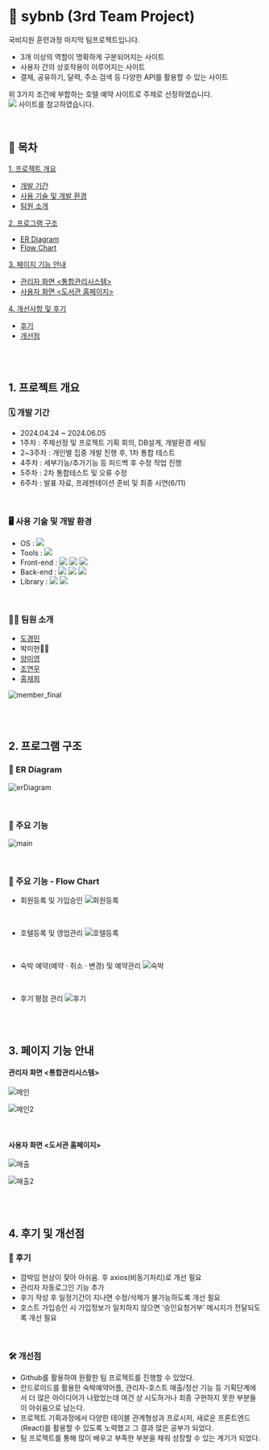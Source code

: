 # 🏨 sybnb (3rd Team Project)

국비지원 훈련과정 마지막 팀프로젝트입니다.

- 3개 이상의 역할이 명확하게 구분되어지는 사이트
- 사용자 간의 상호작용이 이루어지는 사이트
- 결제, 공유하기, 달력, 주소 검색 등 다양한  API를 활용할 수 있는 사이트

위 3가지 조건에 부합하는 호텔 예약 사이트로 주제로 선정하였습니다.
<br>
<img src="https://img.shields.io/badge/Airbnb-FF5A5F?style=for-the-badge&logo=Airbnb&logoColor=white"> 사이트를 참고하였습니다.
  
<br>

## 🔖 목차
[1. 프로젝트 개요](#--1.-프로젝트-개요)
   - [개발 기간](#-개발-기간)
   - [사용 기술 및 개발 환경](#-사용-기술-및-개발-환경)
   - [팀원 소개](#-팀원-소개)   

[2. 프로그램 구조](#-2.-프로그램-구조)
   - [ER Diagram](#-ER-Diagram)
   - [Flow Chart](#-Flow-Chart)

[3. 페이지 기능 안내](#-3.-페이지-기능-안내)
   - [관리자 화면 <통합관리시스템>](#-관리자-화면-<통합관리시스템>)
   - [사용자 화면 <도서관 홈페이지>](#-사용자-화면-<도서관-홈페이지>)

[4. 개선사항 및 후기](#-4.-후기-및-개선점)
   - [후기](#-후기)
   - [개선점](#-개선점)

<br><br>

## 1. 프로젝트 개요
### 🗓 개발 기간
* 2024.04.24 ~ 2024.06.05
* 1주차 : 주제선정 및 프로젝트 기획 회의, DB설계, 개발환경 세팅
* 2~3주차 : 개인별 집중 개발 진행 후, 1차 통합 테스트
* 4주차 : 세부기능/추가기능 등 피드백 후 수정 작업 진행
* 5주차 : 2차 통합테스트 및 오류 수정
* 6주차 : 발표 자료, 프레젠테이션  준비 및 최종 시연(6/11)

<br>

### 🖥 사용 기술 및 개발 환경
* OS : <img src="https://img.shields.io/badge/windows 11-0078D4?style=for-the-badge&logo=windows11&logoColor=white">
* Tools : <img src="https://img.shields.io/badge/Spring-6DB33F?style=for-the-badge&logo=Spring&logoColor=white">
* Front-end : <img src="https://img.shields.io/badge/HTML5-E34F26?style=for-the-badge&logo=HTML5&logoColor=white"> <img src="https://img.shields.io/badge/CSS3-1572B6?style=for-the-badge&logo=CSS3&logoColor=white"> <img src="https://img.shields.io/badge/React-61DAFB?style=for-the-badge&logo=React&logoColor=black">
* Back-end : <img src="https://img.shields.io/badge/Java-34567C?style=for-the-badge&logo=Java&logoColor=white"> <img src="https://img.shields.io/badge/Spring Boot-6DB33F?style=for-the-badge&logo=SpringBoot&logoColor=white"> <img src="https://img.shields.io/badge/MariaDB-003545?style=for-the-badge&logo=MariaDB&logoColor=white">
* Library : <img src="https://img.shields.io/badge/Chart.js-FF6384?style=for-the-badge&logo=Chart.js&logoColor=white"> <img src="https://img.shields.io/badge/Bootstrap-7952B3?style=for-the-badge&logo=Bootstrap&logoColor=white">

<br>

### 👩‍💻 팀원 소개
* [도경민](https://github.com/mindyhere)
* 박미현🙋‍♀️
* [양미영](https://github.com/didaldud)
* [조연우](https://github.com/yunuyununu)
* [홍재희](https://github.com/jh91019)

![member_final](https://github.com/Miihyunee/sybnb/assets/151993240/dc845325-2485-4777-b7bd-e2aa6b91296f)

<br><br>

## 2. 프로그램 구조
### 🔹 ER Diagram
![erDiagram](https://github.com/Miihyunee/sybnb/assets/151993240/2644f8e8-ccfa-4dab-a204-614edc2108b1)

<br>

### 🔹 주요 기능
![main](https://github.com/Miihyunee/sybnb/assets/151993240/8d57937e-95b8-4e18-83f5-ea1b3d44a594)

<br>

### 🔹 주요 기능 - Flow Chart
 - 회원등록 및 가입승인
![회원등록](https://github.com/Miihyunee/sybnb/assets/151993240/8259152c-b607-42cc-99c3-bcf2b7dc8421)

<br>

 - 호텔등록 및 영업관리
![호텔등록](https://github.com/Miihyunee/sybnb/assets/151993240/5ad47e31-1b52-4cfd-9bde-d23c3d87664a)

<br>

 - 숙박 예약(예약 · 취소 · 변경) 및 예약관리
![숙박](https://github.com/Miihyunee/sybnb/assets/151993240/21308727-2104-4067-ba2b-88bc409e9ee8)

<br>

 - 후기˙평점 관리
![후기](https://github.com/Miihyunee/sybnb/assets/151993240/faada4b5-a3e3-4edd-8f8c-71fba154185b)

<br><br>

## 3. 페이지 기능 안내
#### 관리자 화면 <통합관리시스템>
![메인](https://github.com/Miihyunee/CafeManagement/assets/151993240/4921ab99-0838-48aa-a651-23780d4722ec)

![메인2](https://github.com/Miihyunee/CafeManagement/assets/151993240/a3e70056-8841-4d46-9a93-6858c4294b2c)

<br>

#### 사용자 화면 <도서관 홈페이지>
![매출](https://github.com/Miihyunee/CafeManagement/assets/151993240/a0f41ccb-cc85-48c7-8cee-25faa2ec7a5b)

![매출2](https://github.com/Miihyunee/CafeManagement/assets/151993240/31d64b66-b10e-401c-a1cf-d9084ef4f76b)


<br><br>

## 4. 후기 및 개선점
### 📝 후기
- 깜박임 현상이 잦아 아쉬움. 후 axios(비동기처리)로 개선 필요
- 관리자 자동로그인 기능 추가
- 후기 작성 후 일정기간이 지나면 수정/삭제가 불가능하도록 개선 필요
- 호스트 가입승인 시 가입정보가 일치하지 않으면 ‘승인요청거부’ 메시지가 전달되도록 개선 필요


<br>

### 🛠 개선점
- Github를 활용하여 원활한 팀 프로젝트를 진행할 수 있었다.
- 안드로이드를 활용한 숙박예약어플, 관리자-호스트 매출/정산 기능 등 기획단계에서 더 많은 아이디어가 나왔었는데 여건 상 시도하거나 최종 구현하지 못한 부분들이 아쉬움으로 남는다.
- 프로젝트 기획과정에서 다양한 테이블 관계형성과 프로시저, 새로운 프론트엔드(React)를 활용할 수 있도록 노력했고 그 결과 많은 공부가 되었다. 
- 팀 프로젝트를 통해 많이 배우고 부족한 부분을 채워 성장할 수 있는 계기가 되었다. 
